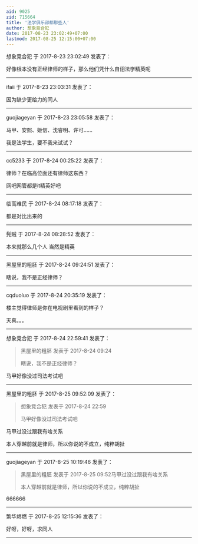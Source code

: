 ```yaml
---
aid: 9025
zid: 715664
title: '法学俱乐部都那些人'
author: 想象竞合犯
date: 2017-08-23 23:02:49+07:00
lastmod: 2017-08-25 12:15:00+07:00
---
```


想象竞合犯 于 2017-8-23 23:02:49 发表了：

好像根本没有正经律师的样子，那么他们凭什么自诩法学精英呢

---------

ifaii 于 2017-8-23 23:03:31 发表了：

因为缺少更给力的同人

---------

guojiageyan 于 2017-8-23 23:05:58 发表了：

马甲、安熙、姬信、沈睿明、许可……

我是法学生，要不我来试试？

---------

cc5233 于 2017-8-24 00:25:22 发表了：

律师？在临高位面还有律师这东西？

网吧网管都是it精英好吧

---------

临高难民 于 2017-8-24 08:17:18 发表了：

都是对比出来的

---------

髡贼 于 2017-8-24 08:28:52 发表了：

本来就那么几个人 当然是精英

---------

黑屋里的粗胚 于 2017-8-24 09:24:51 发表了：

瞎说，我不是正经律师？

---------

cqduoluo 于 2017-8-24 20:35:19 发表了：

楼主觉得律师是你在电视剧里看到的样子？

天真。。。

---------

想象竞合犯 于 2017-8-24 22:59:41 发表了：

> 黑屋里的粗胚 发表于 2017-8-24 09:24
> 
> 瞎说，我不是正经律师？



马甲好像没过司法考试吧

---------

黑屋里的粗胚 于 2017-8-25 09:52:09 发表了：

> 想象竞合犯 发表于 2017-8-24 22:59
> 
> 马甲好像没过司法考试吧



马甲过没过跟我有啥关系

本人穿越前就是律师，所以你说的不成立，纯粹胡扯

---------

guojiageyan 于 2017-8-25 10:19:46 发表了：

> 黑屋里的粗胚 发表于 2017-8-25 09:52马甲过没过跟我有啥关系
> 
> 本人穿越前就是律师，所以你说的不成立，纯粹胡扯



666666

---------

繁华烬燃 于 2017-8-25 12:15:36 发表了：

好呀，好呀，求同人

---------

